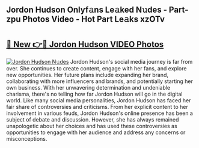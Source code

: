 ## Jordon Hudson Onlyf𝚊ns Le𝚊ked N𝚞des - Part-zpu Photos Video - Hot Part Le𝚊ks xzOTv

# <h2><a href="http://ab28966.deff.icu/?id=Jordon+Hudson">🔗 New 👉🔴 Jordon Hudson VIDEO Photos</a></h2>

[![Jordon Hudson N𝚞des](https://i.imgur.com/rIISA9y.gif)](http://ab28966.deff.icu/?id=Jordon+Hudson)
Jordon Hudson's social media journey is far from over. She continues to create content, engage with her fans, and explore new opportunities. Her future plans include expanding her brand, collaborating with more influencers and brands, and potentially starting her own business. With her unwavering determination and undeniable charisma, there's no telling how far Jordon Hudson will go in the digital world. Like many social media personalities, Jordon Hudson has faced her fair share of controversies and criticisms. From her explicit content to her involvement in various feuds, Jordon Hudson's online presence has been a subject of debate and discussion. However, she has always remained unapologetic about her choices and has used these controversies as opportunities to engage with her audience and address any concerns or misconceptions.
